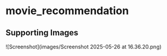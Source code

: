# movie_recommendation

## Supporting Images
![Screenshot](images/Screenshot 2025-05-26 at 16.36.20.png)
